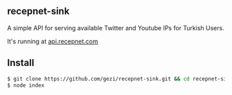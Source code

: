 ## recepnet-sink

A simple API for serving available Twitter and Youtube IPs for Turkish Users.

It's running at [api.recepnet.com](http://api.recepnet.com)

## Install

```bash
$ git clone https://github.com/gezi/recepnet-sink.git && cd recepnet-sink
$ node index
```
